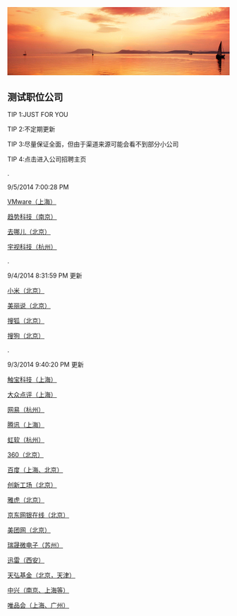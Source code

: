 ![](images/head.jpg)

## 测试职位公司 ##

TIP 1:JUST FOR YOU

TIP 2:不定期更新

TIP 3:尽量保证全面，但由于渠道来源可能会看不到部分小公司

TIP 4:点击进入公司招聘主页

.

9/5/2014 7:00:28 PM 

[VMware（上海）](http://www.dajie.com/corp/1001243/custom/campus/innerLink/25829782)

[趋势科技（南京）](http://www.dajie.com/corp/1001803/custom/campus/innerLink/4012046)

[去哪儿（北京）](http://campus.qunar.com/main.html#forthPage/slide3)

[宇视科技（杭州）](http://www.uniview.com/About_Us/JOB/Campus/)

.

9/4/2014 8:31:59 PM 更新

[小米（北京）](http://hr.xiaomi.com/campus/view/307)

[美丽说（北京）](http://my.yingjiesheng.com/job_430525.html)

[搜狐（北京）](http://www.sohucampus.com/sohu/index)

[搜狗（北京）](http://campus.sogou.com/sogou/career_talk)

.

9/3/2014 9:40:20 PM 更新

[触宝科技（上海）](http://www.chubao.cn/jobs/jobs.html)

[大众点评（上海）](http://campus.dianping.com/#!/fresh/position)

[网易（杭州）](http://campus.163.com/queryPosition.do?rms=0)

[腾讯（上海）](http://join.qq.com/post.php?zwl=27)

[虹软（杭州）](http://job.arcsoft.com.cn/)

[360（北京）](http://campus.360.cn/2015/grad.html)

[百度（上海、北京）](http://talent.baidu.com/baidu/web/templet1000/index/corpwebPosition1000baidu!getPostListByConditionBaidu?pc.currentPage=2&pc.rowSize=10&releaseTime=0&keyWord=&positionType=0&trademark=1&workPlaceCode=0%2F4%2F10%2F11&positionName=&recruitType=1&brandCode=1&searchType=1&workPlaceNameV=&positionTypeV=0&keyWordV=)

[创新工场（北京）](http://www.chuangxin.com/recruit/campus/4879.html)

[雅虎（北京）](http://yahoo.51campus.com.cn/CampusApply/jobs5.html)

[京东网银在线（北京）](http://special.zhaopin.com/bj/campus/2014/bj/wyzx082285/joblist.htm)

[美团网（北京）](http://campus.meituan.com/index/jobs/5)

[瑞晟微电子（苏州）](http://www.realsil.com.cn/Employment/CampusRecruitment/Positions/tabid/144/language/zh-CN/Default.aspx)

[迅雷（西安）](http://campus.xunlei.com/)

[天弘基金（北京，天津）](http://thfund.zhiye.com/zpdetail/350002718?r=&p=1^10&c=&d=&k=)

[中兴（南京、上海等）](http://job.zte.com.cn/News/zpdt/201408/t20140815_426384.html)

[唯品会（上海、广州）](http://campus.chinahr.com/2014/pages/vip/jobs.asp)
